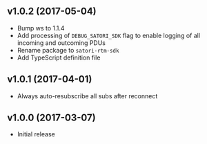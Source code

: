 v1.0.2 (2017-05-04)
-------------------
* Bump ws to 1.1.4
* Add processing of `DEBUG_SATORI_SDK` flag to enable logging of all incoming and outcoming PDUs
* Rename package to `satori-rtm-sdk`
* Add TypeScript definition file

v1.0.1 (2017-04-01)
-------------------
* Always auto-resubscribe all subs after reconnect

v1.0.0 (2017-03-07)
-------------------
* Initial release
